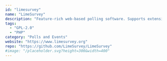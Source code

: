 ```yaml
---
id: "limesurvey"
name: "LimeSurvey"
description: "Feature-rich web-based polling software. Supports extensive survey logic."
tags:
  - "GPL-2.0"
  - "PHP"
category: "Polls and Events"
website: "https://www.limesurvey.org"
repo: "https://github.com/LimeSurvey/LimeSurvey"
#image: "/placeholder.svg?height=300&width=400"
---
```


